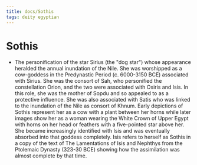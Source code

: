 ```yaml
---
title: docs/Sothis
tags: deity egyptian
---
```


# Sothis
- The personification of the star Sirius (the "dog star") whose appearance heralded the annual inundation of the Nile. She was worshipped as a cow-goddess in the Predynastic Period (c. 6000-3150 BCE) associated with Sirius. She was the consort of Sah, who personified the constellation Orion, and the two were associated with Osiris and Isis. In this role, she was the mother of Sopdu and so appealed to as a protective influence. She was also associated with Satis who was linked to the inundation of the Nile as consort of Khnum. Early depictions of Sothis represent her as a cow with a plant between her horns while later images show her as a woman wearing the White Crown of Upper Egypt with horns on her head or feathers with a five-pointed star above her. She became increasingly identified with Isis and was eventually absorbed into that goddess completely. Isis refers to herself as Sothis in a copy of the text of The Lamentations of Isis and Nephthys from the Ptolemaic Dynasty (323-30 BCE) showing how the assimilation was almost complete by that time.